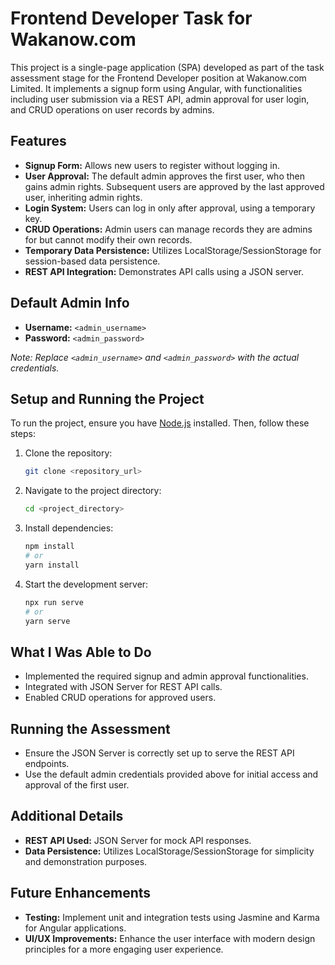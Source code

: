 # Frontend Developer Task for Wakanow.com

This project is a single-page application (SPA) developed as part of the task assessment stage for the Frontend Developer position at Wakanow.com Limited. It implements a signup form using Angular, with functionalities including user submission via a REST API, admin approval for user login, and CRUD operations on user records by admins.

## Features

- **Signup Form:** Allows new users to register without logging in.
- **User Approval:** The default admin approves the first user, who then gains admin rights. Subsequent users are approved by the last approved user, inheriting admin rights.
- **Login System:** Users can log in only after approval, using a temporary key.
- **CRUD Operations:** Admin users can manage records they are admins for but cannot modify their own records.
- **Temporary Data Persistence:** Utilizes LocalStorage/SessionStorage for session-based data persistence.
- **REST API Integration:** Demonstrates API calls using a JSON server.

## Default Admin Info

- **Username:** `<admin_username>`
- **Password:** `<admin_password>`

*Note: Replace `<admin_username>` and `<admin_password>` with the actual credentials.*

## Setup and Running the Project

To run the project, ensure you have [Node.js](https://nodejs.org/) installed. Then, follow these steps:

1. Clone the repository:
    ```bash
    git clone <repository_url>
    ```
2. Navigate to the project directory:
    ```bash
    cd <project_directory>
    ```
3. Install dependencies:
    ```bash
    npm install
    # or
    yarn install
    ```
4. Start the development server:
    ```bash
    npx run serve
    # or
    yarn serve
    ```

## What I Was Able to Do

- Implemented the required signup and admin approval functionalities.
- Integrated with JSON Server for REST API calls.
- Enabled CRUD operations for approved users.


## Running the Assessment

- Ensure the JSON Server is correctly set up to serve the REST API endpoints.
- Use the default admin credentials provided above for initial access and approval of the first user.

## Additional Details

- **REST API Used:** JSON Server for mock API responses.
- **Data Persistence:** Utilizes LocalStorage/SessionStorage for simplicity and demonstration purposes.

## Future Enhancements

- **Testing:** Implement unit and integration tests using Jasmine and Karma for Angular applications.
- **UI/UX Improvements:** Enhance the user interface with modern design principles for a more engaging user experience.

